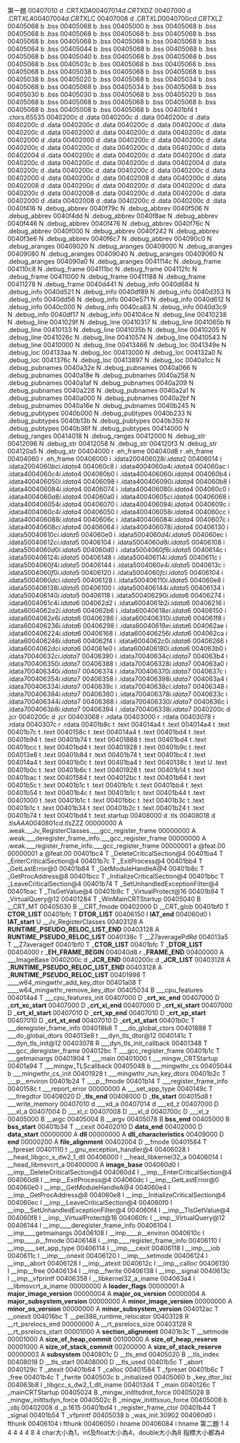 第一題
00407010 d .CRT$XDA
00407014 d .CRT$XDZ
00407000 d .CRT$XLA
00407004 d .CRT$XLC
00407008 d .CRT$XLD
0040700c d .CRT$XLZ
00405068 b .bss
00405068 b .bss
00405000 b .bss
00405068 b .bss
00405068 b .bss
00405068 b .bss
00405068 b .bss
00405068 b .bss
00405068 b .bss
00405068 b .bss
00405068 b .bss
00405068 b .bss
00405064 b .bss
00405044 b .bss
00405068 b .bss
00405068 b .bss
00405068 b .bss
00405040 b .bss
00405068 b .bss
00405068 b .bss
00405068 b .bss
0040503c b .bss
00405068 b .bss
00405068 b .bss
00405068 b .bss
00405038 b .bss
00405068 b .bss
00405068 b .bss
00405038 b .bss
00405020 b .bss
00405068 b .bss
00405034 b .bss
00405068 b .bss
00405068 b .bss
00405034 b .bss
00405068 b .bss
00405030 b .bss
00405030 b .bss
00405068 b .bss
00405020 b .bss
00405068 b .bss
00405068 b .bss
00405068 b .bss
00405068 b .bss
00405068 b .bss
00405008 b .bss
00405068 b .bss
00401bf4 t .ctors.65535
0040200c d .data
0040200c d .data
0040200c d .data
0040200c d .data
0040200c d .data
0040200c d .data
0040200c d .data
0040200c d .data
00402000 d .data
0040200c d .data
0040200c d .data
00402000 d .data
00402000 d .data
0040200c d .data
0040200c d .data
0040200c d .data
0040200c d .data
0040200c d .data
0040200c d .data
00402004 d .data
0040200c d .data
0040200c d .data
0040200c d .data
0040200c d .data
0040200c d .data
0040200c d .data
00402004 d .data
0040200c d .data
0040200c d .data
0040200c d .data
0040200c d .data
00402000 d .data
0040200c d .data
00402008 d .data
0040200c d .data
00402008 d .data
0040200c d .data
0040200c d .data
0040200c d .data
0040200c d .data
00402008 d .data
0040200c d .data
0040200c d .data
00402000 d .data
00402008 d .data
0040200c d .data
0040200c d .data
0040f416 N .debug_abbrev
0040f79c N .debug_abbrev
0040f506 N .debug_abbrev
0040f4dd N .debug_abbrev
0040f8ae N .debug_abbrev
0040f446 N .debug_abbrev
0040f476 N .debug_abbrev
0040f76c N .debug_abbrev
0040f000 N .debug_abbrev
0040f242 N .debug_abbrev
0040f3e6 N .debug_abbrev
0040f6c7 N .debug_abbrev
004090c0 N .debug_aranges
00409020 N .debug_aranges
00409000 N .debug_aranges
00409080 N .debug_aranges
00409040 N .debug_aranges
00409060 N .debug_aranges
004090a0 N .debug_aranges
0041114c N .debug_frame
004110c8 N .debug_frame
004111bc N .debug_frame
004112fc N .debug_frame
00411000 N .debug_frame
00411188 N .debug_frame
00411278 N .debug_frame
0040d441 N .debug_info
0040d684 N .debug_info
0040d521 N .debug_info
0040df89 N .debug_info
0040d353 N .debug_info
0040dd56 N .debug_info
0040e571 N .debug_info
0040d612 N .debug_info
0040c000 N .debug_info
0040ca63 N .debug_info
0040d3c9 N .debug_info
0040df17 N .debug_info
004104ce N .debug_line
00410238 N .debug_line
0041029f N .debug_line
00410317 N .debug_line
0041065b N .debug_line
00410133 N .debug_line
0041035b N .debug_line
00410205 N .debug_line
0041026c N .debug_line
00410574 N .debug_line
00410543 N .debug_line
00410000 N .debug_line
00413466 N .debug_loc
0041349e N .debug_loc
004133aa N .debug_loc
00413000 N .debug_loc
004132a0 N .debug_loc
0041376c N .debug_loc
00413897 N .debug_loc
0040a1cc N .debug_pubnames
0040a32e N .debug_pubnames
0040a066 N .debug_pubnames
0040a18e N .debug_pubnames
0040a258 N .debug_pubnames
0040a1af N .debug_pubnames
0040a209 N .debug_pubnames
0040a228 N .debug_pubnames
0040a2a1 N .debug_pubnames
0040a000 N .debug_pubnames
0040a2bf N .debug_pubnames
0040a16e N .debug_pubnames
0040b245 N .debug_pubtypes
0040b000 N .debug_pubtypes
0040b233 N .debug_pubtypes
0040b13b N .debug_pubtypes
0040b350 N .debug_pubtypes
0040b36f N .debug_pubtypes
00414000 N .debug_ranges
00414018 N .debug_ranges
00412000 N .debug_str
00412096 N .debug_str
00412058 N .debug_str
004120f3 N .debug_str
004120a5 N .debug_str
00404000 r .eh_frame
004040d8 r .eh_frame
00404060 r .eh_frame
00406000 i .idata$2
00406028 i .idata$2
00406014 i .idata$2
004060bc i .idata$4
004060c8 i .idata$4
004060a4 i .idata$4
004060ac i .idata$4
004060c4 i .idata$4
004060b0 i .idata$4
00406060 i .idata$4
004060b4 i .idata$4
00406050 i .idata$4
00406098 i .idata$4
00406090 i .idata$4
004060b8 i .idata$4
00406084 i .idata$4
00406074 i .idata$4
00406080 i .idata$4
004060c0 i .idata$4
004060a8 i .idata$4
004060a0 i .idata$4
0040605c i .idata$4
00406068 i .idata$4
00406054 i .idata$4
00406070 i .idata$4
00406094 i .idata$4
0040609c i .idata$4
004060c4 i .idata$4
00406050 i .idata$4
00406058 i .idata$4
004060cc i .idata$4
00406088 i .idata$4
0040606c i .idata$4
00406084 i .idata$4
0040607c i .idata$4
0040608c i .idata$4
00406064 i .idata$4
00406078 i .idata$4
00406130 i .idata$5
0040610c i .idata$5
004060e0 i .idata$5
004060d4 i .idata$5
004060ec i .idata$5
0040612c i .idata$5
00406104 i .idata$5
004060d8 i .idata$5
00406108 i .idata$5
004060d0 i .idata$5
004060d0 i .idata$5
004060f8 i .idata$5
0040614c i .idata$5
00406124 i .idata$5
00406148 i .idata$5
00406114 i .idata$5
0040611c i .idata$5
004060f4 i .idata$5
00406144 i .idata$5
004060e4 i .idata$5
0040613c i .idata$5
004060f0 i .idata$5
00406120 i .idata$5
004060fc i .idata$5
00406104 i .idata$5
004060dc i .idata$5
00406128 i .idata$5
00406110 i .idata$5
004060e8 i .idata$5
00406138 i .idata$5
00406100 i .idata$5
00406144 i .idata$5
00406134 i .idata$5
00406140 i .idata$5
00406118 i .idata$5
00406290 i .idata$6
00406274 i .idata$6
004061c4 i .idata$6
004062d2 i .idata$6
004061b2 i .idata$6
00406216 i .idata$6
004062a2 i .idata$6
004062b6 i .idata$6
0040618e i .idata$6
00406150 i .idata$6
004062e6 i .idata$6
00406286 i .idata$6
00406310 i .idata$6
004061f8 i .idata$6
00406236 i .idata$6
00406298 i .idata$6
0040619e i .idata$6
004062ae i .idata$6
00406224 i .idata$6
00406168 i .idata$6
00406256 i .idata$6
004062ca i .idata$6
00406246 i .idata$6
004062f4 i .idata$6
004062c0 i .idata$6
00406266 i .idata$6
004062dc i .idata$6
004061e0 i .idata$6
00406180 i .idata$6
004063b0 i .idata$7
0040632c i .idata$7
00406390 i .idata$7
0040634c i .idata$7
004063b4 i .idata$7
00406350 i .idata$7
00406388 i .idata$7
00406328 i .idata$7
004063a0 i .idata$7
00406340 i .idata$7
00406374 i .idata$7
00406370 i .idata$7
0040637c i .idata$7
00406354 i .idata$7
00406358 i .idata$7
00406398 i .idata$7
004063a4 i .idata$7
00406334 i .idata$7
0040639c i .idata$7
0040638c i .idata$7
00406348 i .idata$7
00406384 i .idata$7
00406380 i .idata$7
00406378 i .idata$7
0040633c i .idata$7
00406344 i .idata$7
00406368 i .idata$7
00406330 i .idata$7
0040636c i .idata$7
004063b8 i .idata$7
00406394 i .idata$7
00406338 i .idata$7
0040200c d .jcr
0040200c d .jcr
00403068 r .rdata
00403000 r .rdata
00403078 r .rdata
0040307c r .rdata
00401b8c t .text
004014a4 t .text
004014a4 t .text
00401b7c t .text
0040158c t .text
004014a4 t .text
00401bd4 t .text
00401b94 t .text
00401b74 t .text
00401888 t .text
00401bd4 t .text
00401bcc t .text
00401bd4 t .text
00401928 t .text
00401b9c t .text
004013e8 t .text
00401b84 t .text
00401b74 t .text
00401bc4 t .text
004014a4 t .text
00401b0c t .text
00401ba4 t .text
0040138c t .text
         U .text
00401b0c t .text
00401b6c t .text
00401928 t .text
00401b14 t .text
00401bac t .text
00401584 t .text
004012bc t .text
00401b64 t .text
00401b5c t .text
00401b1c t .text
00401b1c t .text
00401bb4 t .text
00401b54 t .text
00401b4c t .text
00401b1c t .text
00401b44 t .text
00401000 t .text
00401b1c t .text
00401bbc t .text
00401b3c t .text
00401b1c t .text
00401b34 t .text
00401b2c t .text
00401b24 t .text
00401b74 t .text
00401bd4 t .text.startup
00408000 d .tls
00408018 d .tls$AAA
0040801c d .tls$ZZZ
00000000 A .weak.__Jv_RegisterClasses.___gcc_register_frame
00000000 A .weak.___deregister_frame_info.___gcc_register_frame
00000000 A .weak.___register_frame_info.___gcc_register_frame
00000001 a @feat.00
00000001 a @feat.00
00401bc4 T _DeleteCriticalSection@4
00401ba4 T _EnterCriticalSection@4
00401b7c T _ExitProcess@4
00401bb4 T _GetLastError@0
00401b84 T _GetModuleHandleA@4
00401b8c T _GetProcAddress@8
00401bcc T _InitializeCriticalSection@4
00401bbc T _LeaveCriticalSection@4
00401b74 T _SetUnhandledExceptionFilter@4
00401bac T _TlsGetValue@4
00401b9c T _VirtualProtect@16
00401b94 T _VirtualQuery@12
00401284 T _WinMainCRTStartup
00405040 B __CRT_MT
00405030 B __CRT_fmode
00402000 D __CRT_glob
00401bf0 T __CTOR_LIST__
00401bfc T __DTOR_LIST__
00406150 I __IAT_end__
004060d0 I __IAT_start__
         U __Jv_RegisterClasses
00403128 A __RUNTIME_PSEUDO_RELOC_LIST_END__
00403128 A __RUNTIME_PSEUDO_RELOC_LIST__
0040138c T __Z7averagePdRd
004013a5 T __Z7averageif
00401bf0 T ___CTOR_LIST__
00401bfc T ___DTOR_LIST__
00404000 r ___EH_FRAME_BEGIN__
004040d8 r ___FRAME_END__
00400000 A ___ImageBase
0040200c d ___JCR_END__
0040200c d ___JCR_LIST__
00403128 A ___RUNTIME_PSEUDO_RELOC_LIST_END__
00403128 A ___RUNTIME_PSEUDO_RELOC_LIST__
00401998 T ____w64_mingwthr_add_key_dtor
00401a08 T ____w64_mingwthr_remove_key_dtor
00405034 B ___cpu_features
004014a4 T ___cpu_features_init
00407000 D ___crt_xc_end__
00407000 D ___crt_xc_start__
00407000 D ___crt_xi_end__
00407000 D ___crt_xi_start__
00407000 D ___crt_xl_start__
00407010 D ___crt_xp_end__
00407010 D ___crt_xp_start__
00407010 D ___crt_xt_end__
00407010 D ___crt_xt_start__
00401b0c T ___deregister_frame_info
004018b8 T ___do_global_ctors
00401888 T ___do_global_dtors
004013e8 t ___dyn_tls_dtor@12
0040141c T ___dyn_tls_init@12
00403078 R ___dyn_tls_init_callback
00401348 T ___gcc_deregister_frame
004012bc T ___gcc_register_frame
00401b1c T ___getmainargs
00401904 T ___main
00401000 t ___mingw_CRTStartup
00401a94 T ___mingw_TLScallback
00405048 b ___mingwthr_cs
00405044 b ___mingwthr_cs_init
00401928 t ___mingwthr_run_key_dtors
00401b2c T ___p__environ
00401b24 T ___p__fmode
00401b14 T ___register_frame_info
0040158c t ___report_error
00000000 A ___set_app_type
0040149c T ___tlregdtor
00408020 D ___tls_end__
00408000 D ___tls_start__
004015d8 t ___write_memory
00407010 d ___xd_a
00407014 d ___xd_z
00407000 D ___xl_a
00407004 D ___xl_c
00407008 D ___xl_d
0040700c D ___xl_z
00405000 B __argc
00405004 B __argv
00405078 B __bss_end__
00405000 B __bss_start__
00401b34 T __cexit
00402010 D __data_end__
00402000 D __data_start__
00000000 A __dll__
00000000 A __dll_characteristics__
00409000 D __end__
00000200 A __file_alignment__
00402004 D __fmode
00401584 T __fpreset
00401110 t __gnu_exception_handler@4
00406028 I __head_libgcc_s_dw2_1_dll
00406000 I __head_libkernel32_a
00406014 I __head_libmsvcrt_a
00400000 A __image_base__
004060d0 I __imp__DeleteCriticalSection@4
004060d4 I __imp__EnterCriticalSection@4
004060d8 I __imp__ExitProcess@4
004060dc I __imp__GetLastError@0
004060e0 I __imp__GetModuleHandleA@4
004060e4 I __imp__GetProcAddress@8
004060e8 I __imp__InitializeCriticalSection@4
004060ec I __imp__LeaveCriticalSection@4
004060f0 I __imp__SetUnhandledExceptionFilter@4
004060f4 I __imp__TlsGetValue@4
004060f8 I __imp__VirtualProtect@16
004060fc I __imp__VirtualQuery@12
00406144 I __imp____deregister_frame_info
00406104 I __imp____getmainargs
00406108 I __imp____p__environ
0040610c I __imp____p__fmode
00406148 I __imp____register_frame_info
00406110 I __imp____set_app_type
00406114 I __imp___cexit
00406118 I __imp___iob
0040611c I __imp___onexit
00406120 I __imp___setmode
00406124 I __imp__abort
00406128 I __imp__atexit
0040612c I __imp__calloc
00406130 I __imp__free
00406134 I __imp__fwrite
00406138 I __imp__signal
0040613c I __imp__vfprintf
00406358 I __libkernel32_a_iname
004063a4 I __libmsvcrt_a_iname
00000000 A __loader_flags__
00000001 A __major_image_version__
00000004 A __major_os_version__
00000004 A __major_subsystem_version__
00000000 A __minor_image_version__
00000000 A __minor_os_version__
00000000 A __minor_subsystem_version__
004012ac T __onexit
004016bc T __pei386_runtime_relocator
00403128 R __rt_psrelocs_end
00000000 A __rt_psrelocs_size
00403128 R __rt_psrelocs_start
00001000 A __section_alignment__
00401b3c T __setmode
00001000 A __size_of_heap_commit__
00100000 A __size_of_heap_reserve__
00001000 A __size_of_stack_commit__
00200000 A __size_of_stack_reserve__
00000003 A __subsystem__
0040801c D __tls_end
00405020 B __tls_index
00408018 D __tls_start
00408000 D __tls_used
00401b5c T _abort
0040129c T _atexit
00401b64 T _calloc
00401584 T _fpreset
00401b6c T _free
00401b4c T _fwrite
0040503c b _initialized
00405060 b _key_dtor_list
004063b8 I _libgcc_s_dw2_1_dll_iname
004013d4 T _main
0040126c T _mainCRTStartup
00405024 B _mingw_initltsdrot_force
00405028 B _mingw_initltsdyn_force
0040502c B _mingw_initltssuo_force
00405008 b _obj
00402008 d _p.1615
00401bd4 t _register_frame_ctor
00401b44 T _signal
00401b54 T _vfprintf
00405038 b _was_init.30902
004060d0 i fthunk
00406104 i fthunk
00406050 i hname
00406084 i hname
第二題
1    4
4    4
4    4
8    4
char大小為1，int及float大小為4，double大小為8
指標大小都為4
